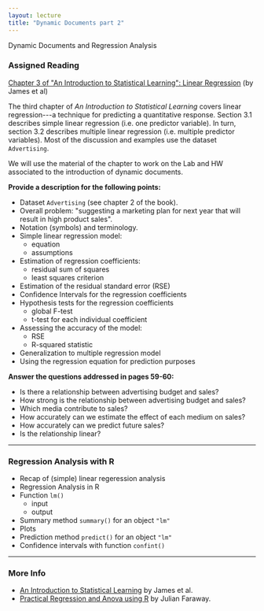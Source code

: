 ```yaml
---
layout: lecture
title: "Dynamic Documents part 2"
---
```


<p class="message">
  Dynamic Documents and Regression Analysis
</p>


### Assigned Reading

<a href="http://www-bcf.usc.edu/~gareth/ISL/data.html" target="_blank"><i class="fa fa-newspaper-o" aria-hidden="true"></i> Chapter 3 of "An Introduction to Statistical Learning": Linear Regression</a> (by James et al)

The third chapter of _An Introduction to Statistical Learning_ covers 
linear regression---a technique for predicting a quantitative response.
Section 3.1 describes simple linear regression (i.e. one predictor variable).
In turn, section 3.2 describes multiple linear regression (i.e. multiple predictor 
variables). Most of the discussion and examples use the dataset `Advertising`.

We will use the material of the chapter to work on the Lab and HW associated
to the introduction of dynamic documents.


__Provide a description for the following points:__

- Dataset `Advertising` (see chapter 2 of the book).
- Overall problem: "suggesting a marketing plan for next
year that will result in high product sales".
- Notation (symbols) and terminology.
- Simple linear regression model:
	+ equation
	+ assumptions
- Estimation of regression coefficients:
	+ residual sum of squares
	+ least squares criterion
- Estimation of the residual standard error (RSE)
- Confidence Intervals for the regression coefficients
- Hypothesis tests for the regression coefficients
	+ global F-test
	+ t-test for each individual coefficient
- Assessing the accuracy of the model:
	+ RSE
	+ R-squared statistic
- Generalization to multiple regression model
- Using the regression equation for prediction purposes


__Answer the questions addressed in pages 59-60:__

- Is there a relationship between advertising budget and sales?
- How strong is the relationship between advertising budget and sales?
- Which media contribute to sales?
- How accurately can we estimate the effect of each medium on sales?
- How accurately can we predict future sales?
- Is the relationship linear?

-----


### Regression Analysis with R

- Recap of (simple) linear regeression analysis
- Regression Analysis in R
- Function `lm()`
	+ input
	+ output
- Summary method `summary()` for an object `"lm"`
- Plots
- Prediction method `predict()` for an object `"lm"`
- Confidence intervals with function `confint()` 


-----

<h3>
	<span class="fa fa-info-circle fa-lg main-list-item-icon"></span>
	More Info
</h3>

- [An Introduction to Statistical Learning](http://www-bcf.usc.edu/~gareth/ISL/data.html) by James et al.
- [Practical Regression and Anova using R](https://cran.r-project.org/doc/contrib/Faraway-PRA.pdf) by Julian Faraway.
